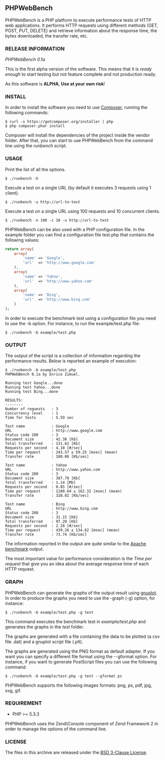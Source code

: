 ## PHPWebBench

PHPWebBench is a PHP platform to execute performance tests of HTTP web applications.
It performs HTTP requests using different methods (GET, POST, PUT, DELETE) and retrieve
information about the response time, the bytes downloaded, the transfer rate, etc.


### RELEASE INFORMATION

*PHPWebBench 0.1a*

This is the first alpha version of the software. This means that it is *ready enough* to start
testing but not feature complete and not production ready.

As this software is **ALPHA**, **Use at your own risk**!


### INSTALL

In order to install the software you need to use [Composer](http://getcomposer.org/),
running the following commands:

    $ curl -s https://getcomposer.org/installer | php
    $ php composer.phar install

Composer will install the dependencies of the project inside the vendor folder.
After that, you can start to use PHPWebBench from the command line using the *runbench*
script.

### USAGE

Print the list of all the options.

    $ ./runbench -h

Execute a test on a single URL (by default it executes 3 requests using 1 client).

    $ ./runbench -u http://url-to-test

Execute a test on a single URL using 100 requests and 10 concurrent clients.

    $ ./runbench -n 100 -c 10 -u http://url-to-test

PHPWebBench can be also used with a PHP configuration file. In the example folder you can
find a configuration file test.php that contains the following
values:

```php
return array(
    array(
        'name' => 'Google',
        'url'  => 'http://www.google.com'
    ),
    array(
        'name' => 'Yahoo',
        'url'  => 'http://www.yahoo.com'
    ),
    array(
        'name' => 'Bing',
        'url'  => 'http://www.bing.com'
    )
);
```

In order to execute the benchmark test using a configuration file you need to
use the -b option. For instance, to run the example/test.php file:

    $ ./runbench -b example/test.php


### OUTPUT

The output of the script is a collection of information regarding the performance
results. Below is reported an example of execution:

    $ ./runbench -b example/test.php
    PHPWebBench 0.1a by Enrico Zimuel.

    Running test Google...done
    Running test Yahoo...done
    Running test Bing...done

    RESULTS:
    --------
    Number of requests   : 3
    Concurrency level    : 1
    Time for tests       : 5.59 sec

    Test name            : Google
    URL                  : http://www.google.com
    Status code 200      : 3
    Document size        : 42.38 [Kb] 
    Total transferred    : 131.62 [Kb] 
    Requests per second  : 4.10 [#/sec]
    Time per request     : 243.57 ± 59.25 [msec] (mean)
    Transfer rate        : 180.00 [Kb/sec]

    Test name            : Yahoo
    URL                  : http://www.yahoo.com
    Status code 200      : 3
    Document size        : 387.78 [Kb] 
    Total transferred    : 1.14 [Mb] 
    Requests per second  : 0.85 [#/sec]
    Time per request     : 1180.64 ± 162.32 [msec] (mean)
    Transfer rate        : 328.82 [Kb/sec]

    Test name            : Bing
    URL                  : http://www.bing.com
    Status code 200      : 3
    Document size        : 31.15 [Kb] 
    Total transferred    : 97.20 [Kb] 
    Requests per second  : 2.28 [#/sec]
    Time per request     : 439.26 ± 134.62 [msec] (mean)
    Transfer rate        : 73.74 [Kb/sec]



The information reported in the output are quite similar to the
[Apache benchmark](http://httpd.apache.org/docs/2.2/programs/ab.html) output.

The most important value for performance consideration is the *Time per request*
that give you an idea about the average response time of each HTTP request.

### GRAPH

PHPWebBench can generate the graphs of the output result using [gnuplot](http://www.gnuplot.info/).
In order to produce the graphs you need to use the -graph (-g) option, for instance:

    $ ./runbench -b example/test.php -g test

This command executes the benchmark test in *example/test.php* and generates the
graphs in the *test* folder.

The graphs are generated with a file containing the data to be plotted (a csv file .dat) and
a gnuplot script file (.plt).

The graphs are generated using the PNG format as default adapter. If you want you can specify
a different file format using the --gformat option. For instance, if you want to generate 
PostScript files you can use the following command:

    $ ./runbench -b example/test.php -g test --gformat ps

PHPWebBench supports the following images formats: png, ps, pdf, jpg, svg, gif.


### REQUIREMENT

 - PHP >= 5.3.3

PHPWebBench uses the Zend\Console component of Zend Framework 2 in order to manage the
options of the command line. 

### LICENSE

The files in this archive are released under the
[BSD 3-Clause License](http://opensource.org/licenses/BSD-3-Clause).
